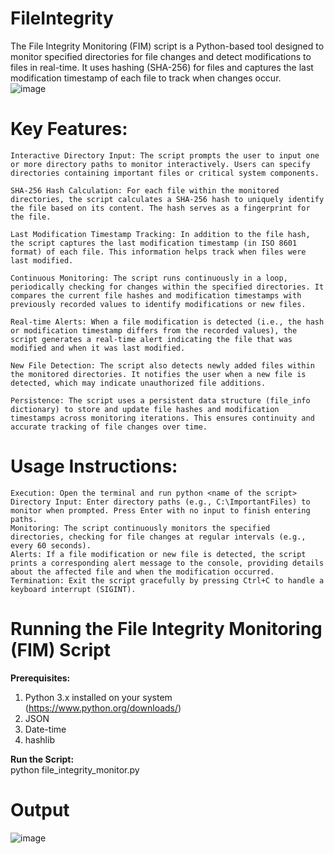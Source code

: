 # FileIntegrity
The File Integrity Monitoring (FIM) script is a Python-based tool designed to monitor specified directories for file changes and detect modifications to files in real-time. It uses hashing (SHA-256) for files and captures the last modification timestamp of each file to track when changes occur. 
<br>
![image](https://github.com/Nxirm/FileIntegrity/assets/86094721/4aeb9442-6132-40f9-87db-30ed6bca8686)
<br>
# Key Features:

    Interactive Directory Input: The script prompts the user to input one or more directory paths to monitor interactively. Users can specify directories containing important files or critical system components.

    SHA-256 Hash Calculation: For each file within the monitored directories, the script calculates a SHA-256 hash to uniquely identify the file based on its content. The hash serves as a fingerprint for the file.

    Last Modification Timestamp Tracking: In addition to the file hash, the script captures the last modification timestamp (in ISO 8601 format) of each file. This information helps track when files were last modified.

    Continuous Monitoring: The script runs continuously in a loop, periodically checking for changes within the specified directories. It compares the current file hashes and modification timestamps with previously recorded values to identify modifications or new files.

    Real-time Alerts: When a file modification is detected (i.e., the hash or modification timestamp differs from the recorded values), the script generates a real-time alert indicating the file that was modified and when it was last modified.

    New File Detection: The script also detects newly added files within the monitored directories. It notifies the user when a new file is detected, which may indicate unauthorized file additions.

    Persistence: The script uses a persistent data structure (file_info dictionary) to store and update file hashes and modification timestamps across monitoring iterations. This ensures continuity and accurate tracking of file changes over time.
# Usage Instructions:

    Execution: Open the terminal and run python <name of the script>
    Directory Input: Enter directory paths (e.g., C:\ImportantFiles) to monitor when prompted. Press Enter with no input to finish entering paths.
    Monitoring: The script continuously monitors the specified directories, checking for file changes at regular intervals (e.g., every 60 seconds).
    Alerts: If a file modification or new file is detected, the script prints a corresponding alert message to the console, providing details about the affected file and when the modification occurred.
    Termination: Exit the script gracefully by pressing Ctrl+C to handle a keyboard interrupt (SIGINT).

# Running the File Integrity Monitoring (FIM) Script
**Prerequisites:**
1. Python 3.x installed on your system (https://www.python.org/downloads/)
2. JSON
3. Date-time
4. hashlib

**Run the Script:**
<br>
python file_integrity_monitor.py

# Output
![image](https://github.com/Nxirm/FileIntegrity/assets/86094721/a5d24596-0e3a-4d37-9409-1f01315ef5a5)
